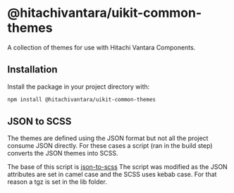 # @hitachivantara/uikit-common-themes

A collection of themes for use with Hitachi Vantara Components.

## Installation

Install the package in your project directory with:

```sh
npm install @hitachivantara/uikit-common-themes
```

## JSON to SCSS

The themes are defined using the JSON format but not all the project consume JSON directly. For these cases a script
(ran in the build step) converts the JSON themes into SCSS.

The base of this script is [json-to-scss](https://www.npmjs.com/package/json-to-scss)
The script was modified as the JSON attributes are set in camel case and the SCSS uses kebab case. For that reason
a tgz is set in the lib folder.
